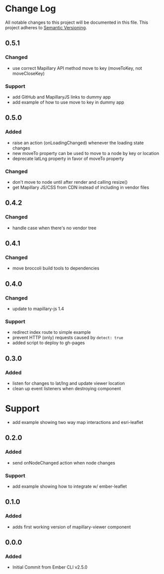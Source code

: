 # Change Log
All notable changes to this project will be documented in this file.
This project adheres to [Semantic Versioning](http://semver.org/).

## 0.5.1
### Changed
- use correct Mapillary API method move to key (moveToKey, not moveCloseKey)
### Support
- add GitHub and MapillaryJS links to dummy app
- add example of how to use move to key in dummy app

## 0.5.0
### Added
- raise an action (onLoadingChanged) whenever the loading state changes
- new moveTo property can be used to move to a node by key or location
- deprecate latLng property in favor of moveTo property
### Changed
- don't move to node until after render and calling resize()
- get Mapillary JS/CSS from CDN instead of including in vendor files

## 0.4.2
### Changed
- handle case when there's no vendor tree

## 0.4.1
### Changed
- move broccoli build tools to dependencies

## 0.4.0
### Changed
- update to mapillary-js 1.4
### Support
- redirect index route to simple example
- prevent HTTP (only) requests caused by `detect: true`
- added script to deploy to gh-pages

## 0.3.0
### Added
- listen for changes to lat/lng and update viewer location
- clean up event listeners when destroying component
# Support
- add example showing two way map interactions and esri-leaflet

## 0.2.0
### Added
- send onNodeChanged action when node changes
### Support
- add example showing how to integrate w/ ember-leaflet

## 0.1.0
### Added
- adds first working version of mapillary-viewer component

## 0.0.0
### Added
- Initial Commit from Ember CLI v2.5.0
